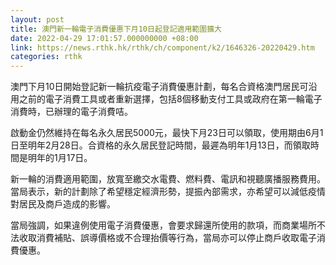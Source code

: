 ```yaml
---
layout: post
title: 澳門新一輪電子消費優惠下月10日起登記適用範圍擴大
date: 2022-04-29 17:01:57.000000000 +08:00
link: https://news.rthk.hk/rthk/ch/component/k2/1646326-20220429.htm
categories: rthk
---
```


澳門下月10日開始登記新一輪抗疫電子消費優惠計劃，每名合資格澳門居民可沿用之前的電子消費工具或者重新選擇，包括8個移動支付工具或政府在第一輪電子消費時，已辦理的電子消費咭。

啟動金仍然維持在每名永久居民5000元，最快下月23日可以領取，使用期由6月1日至明年2月28日。合資格的永久居民登記時間，最遲為明年1月13日，而領取時間是明年的1月17日。

新一輪的消費適用範圍，放寬至繳交水電費、燃料費、電訊和視聽廣播服務費用。當局表示，新的計劃除了希望穩定經濟形勢，提振內部需求，亦希望可以減低疫情對居民及商戶造成的影響。

當局強調，如果違例使用電子消費優惠，會要求歸還所使用的款項，而商業場所不法收取消費補貼、誤導價格或不合理抬價等行為，當局亦可以停止商戶收取電子消費優惠。
